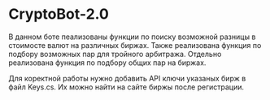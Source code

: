 # CryptoBot-2.0
В данном боте пеализованы функции по поиску возможной разницы в стоимосте валют на различных биржах.
Также реализована функция по подбору возможных пар для тройного арбитража.
Отдельно реализована функция по подбору общих пар на биржах.

Для коректной работы нужно добавить API ключи указаных бирж в файл Keys.cs.
Их можно найти на сайте биржы после регистрации.

